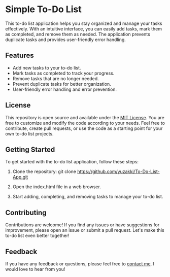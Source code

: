 # Simple To-Do List

This to-do list application helps you stay organized and manage your tasks effectively. With an intuitive interface, you can easily add tasks, mark them as completed, and remove them as needed. The application prevents duplicate tasks and provides user-friendly error handling.

## Features

- Add new tasks to your to-do list.
- Mark tasks as completed to track your progress.
- Remove tasks that are no longer needed.
- Prevent duplicate tasks for better organization.
- User-friendly error handling and error prevention.

## License

This repository is open source and available under the [MIT License](LICENSE). You are free to customize and modify the code according to your needs. Feel free to contribute, create pull requests, or use the code as a starting point for your own to-do list projects.

## Getting Started

To get started with the to-do list application, follow these steps:

1. Clone the repository: git clone https://github.com/yuzakki/To-Do-List-App.git

2. Open the index.html file in a web browser.

3. Start adding, completing, and removing tasks to manage your to-do list.

## Contributing

Contributions are welcome! If you find any issues or have suggestions for improvement, please open an issue or submit a pull request. Let's make this to-do list even better together!

## Feedback

If you have any feedback or questions, please feel free to [contact me](mailto:itsmehaassaann@gmail.com). I would love to hear from you!
